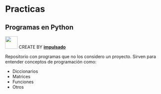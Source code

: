 # Practicas
## Programas en Python 
<img width="40" src="https://user-images.githubusercontent.com/72570835/160851125-da20806b-a367-4e2c-8253-bdd620191ac5.jpg"/> CREATE BY [**impulsado**](https://www.instagram.com/impulsado/)

Repositorio con programas que no los considero un proyecto.
Sirven para entender conceptos de programación como: 
- Diccionarios
- Matrices
- Funciones
- Otros
